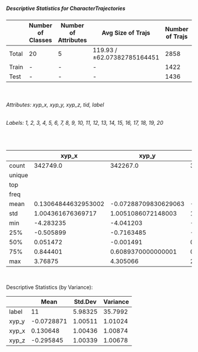 ##### Descriptive Statistics for CharacterTrajectories


|       |   Number of Classes |   Number of Attributes |           Avg Size of Trajs |   Number of Trajs | Hold-out   |   Number of Points |   Longest Size |   Shortest Size |
|-------|---------------------|------------------------|-----------------------------|-------------------|------------|--------------------|----------------|-----------------|
| Total | 20                  | 5                      | 119.93 / ±62.07382785164451 | 2858              | 100%       |             342749 |            182 |              61 |
| Train | -                   | -                      | -                           | 1422              | 49.76%     |             170760 |            180 |              60 |
| Test  | -                   | -                      | -                           | 1436              | 50.24%     |             171989 |            182 |              61 |

&nbsp;

###### Attributes: xyp_x, xyp_y, xyp_z, tid, label


###### Labels: 1, 2, 3, 4, 5, 6, 7, 8, 9, 10, 11, 12, 13, 14, 15, 16, 17, 18, 19, 20

&nbsp;

|        | xyp_x               | xyp_y                | xyp_z               | label   |
|--------|---------------------|----------------------|---------------------|---------|
| count  | 342749.0            | 342267.0             | 342749.0            | 342749  |
| unique |                     |                      |                     | 20      |
| top    |                     |                      |                     | 20      |
| freq   |                     |                      |                     | 24789   |
| mean   | 0.13064844632953002 | -0.07288709830629063 | -0.2958452516477051 |         |
| std    | 1.004361676369717   | 1.0051086072148003   | 1.00338607118046    |         |
| min    | -4.283235           | -4.041203            | -3.705147           |         |
| 25%    | -0.505899           | -0.7163485           | -0.127823           |         |
| 50%    | 0.051472            | -0.001491            | 0.01041             |         |
| 75%    | 0.844401            | 0.6089370000000001   | 0.200253            |         |
| max    | 3.76875             | 4.305066             | 2.329233            |         |

&nbsp;

Descriptive Statistics (by Variance): 


|       |       Mean |   Std.Dev |   Variance |
|-------|------------|-----------|------------|
| label | 11         |   5.98325 |   35.7992  |
| xyp_y | -0.0728871 |   1.00511 |    1.01024 |
| xyp_x |  0.130648  |   1.00436 |    1.00874 |
| xyp_z | -0.295845  |   1.00339 |    1.00678 |

&nbsp;

